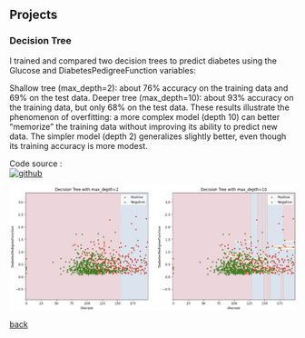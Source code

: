 ## Projects

### Decision Tree
I trained and compared two decision trees to predict diabetes using the Glucose and DiabetesPedigreeFunction variables:

Shallow tree (max_depth=2): about 76% accuracy on the training data and 69% on the test data.
Deeper tree (max_depth=10): about 93% accuracy on the training data, but only 68% on the test data.
These results illustrate the phenomenon of overfitting: a more complex model (depth 10) can better “memorize” the training data without improving its ability to predict new data. The simpler model (depth 2) generalizes slightly better, even though its training accuracy is more modest.

Code source :  
[<img src='https://cdn.jsdelivr.net/npm/simple-icons@3.0.1/icons/github.svg' alt='github' height='40'>](https://github.com/kabirim/machineLearningProjects)

![Octocat](./images/result_decision_tree_clustred.jpg)

[back](./)
